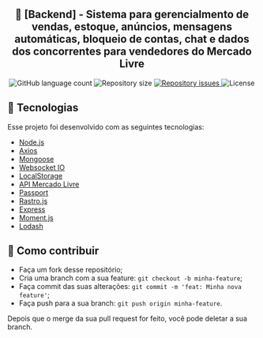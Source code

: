 <h2 align="center">
  🚀 [Backend] - Sistema para gerencialmento de vendas, estoque, anúncios, mensagens automáticas, bloqueio de contas, chat e dados dos concorrentes para vendedores do Mercado Livre
</h2>

<p align="center">
  <img alt="GitHub language count" src="https://img.shields.io/github/languages/count/FelipeDeveloperFullStack/SISIML-BACKEND-MERCADO-LIVRE">

  <img alt="Repository size" src="https://img.shields.io/github/repo-size/FelipeDeveloperFullStack/SISIML-BACKEND-MERCADO-LIVRE">

  <a href="https://github.com/FelipeDeveloperFullStack/SISIML-BACKEND-MERCADO-LIVRE/issues">
    <img alt="Repository issues" src="https://img.shields.io/github/issues/FelipeDeveloperFullStack/SISIML-BACKEND-MERCADO-LIVRE">
  </a>

  <img alt="License" src="https://img.shields.io/badge/license-MIT-brightgreen">
</p>

## :rocket: Tecnologias

Esse projeto foi desenvolvido com as seguintes tecnologias:

- [Node.js](https://nodejs.org/en/)
- [Axios](https://reactjs.org)
- [Mongoose](https://mongoosejs.com/)
- [Websocket IO](https://socket.io/)
- [LocalStorage](https://developer.mozilla.org/en-US/docs/Web/API/Window/localStorage)
- [API Mercado Livre](https://developers.mercadolivre.com.br/)
- [Passport](https://www.passportjs.org/)
- [Rastro.js](https://github.com/talesluna/rastrojs)
- [Express](https://expressjs.com/)
- [Moment.js](https://momentjs.com/)
- [Lodash](https://lodash.com/)

## 🤔 Como contribuir

- Faça um fork desse repositório;
- Cria uma branch com a sua feature: `git checkout -b minha-feature`;
- Faça commit das suas alterações: `git commit -m 'feat: Minha nova feature'`;
- Faça push para a sua branch: `git push origin minha-feature`.

Depois que o merge da sua pull request for feito, você pode deletar a sua branch.
